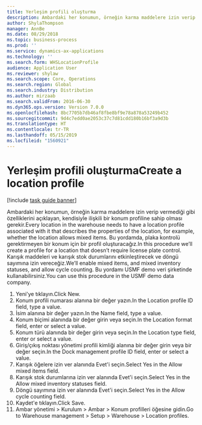 ```yaml
---
title: Yerleşim profili oluşturma
description: Ambardaki her konumun, örneğin karma maddelere izin verip vermediği gibi özelliklerini açıklayan, kendisiyle ilişkili bir konum profiline sahip olması gerekir.
author: ShylaThompson
manager: AnnBe
ms.date: 08/29/2018
ms.topic: business-process
ms.prod: ''
ms.service: dynamics-ax-applications
ms.technology: ''
ms.search.form: WHSLocationProfile
audience: Application User
ms.reviewer: shylaw
ms.search.scope: Core, Operations
ms.search.region: Global
ms.search.industry: Distribution
ms.author: mirzaab
ms.search.validFrom: 2016-06-30
ms.dyn365.ops.version: Version 7.0.0
ms.openlocfilehash: 8bc7705b7db46af8fbe8bf9e78a878a53249b452
ms.sourcegitcommit: 9d4c7edd0ae2053c37c7d81cdd180b16bf3a9d3b
ms.translationtype: HT
ms.contentlocale: tr-TR
ms.lasthandoff: 05/15/2019
ms.locfileid: "1560921"
---
```

# <a name="create-a-location-profile"></a><span data-ttu-id="5a1a3-103">Yerleşim profili oluşturma</span><span class="sxs-lookup"><span data-stu-id="5a1a3-103">Create a location profile</span></span>

[!include [task guide banner](../../includes/task-guide-banner.md)]

<span data-ttu-id="5a1a3-104">Ambardaki her konumun, örneğin karma maddelere izin verip vermediği gibi özelliklerini açıklayan, kendisiyle ilişkili bir konum profiline sahip olması gerekir.</span><span class="sxs-lookup"><span data-stu-id="5a1a3-104">Every location in the warehouse needs to have a location profile associated with it that describes the properties of the location, for example, whether the location allows mixed items.</span></span> <span data-ttu-id="5a1a3-105">Bu yordamda, plaka kontrolü gerektirmeyen bir konum için bir profil oluşturacağız.</span><span class="sxs-lookup"><span data-stu-id="5a1a3-105">In this procedure we’ll create a profile for a location that doesn’t require license plate control.</span></span> <span data-ttu-id="5a1a3-106">Karışık maddeleri ve karışık stok durumlarını etkinleştirecek ve döngü sayımına izin vereceğiz.</span><span class="sxs-lookup"><span data-stu-id="5a1a3-106">We’ll enable mixed items, and mixed inventory statuses, and allow cycle counting.</span></span> <span data-ttu-id="5a1a3-107">Bu yordamı USMF demo veri şirketinde kullanabilirsiniz.</span><span class="sxs-lookup"><span data-stu-id="5a1a3-107">You can use this procedure in the USMF demo data company.</span></span>

1. <span data-ttu-id="5a1a3-108">Yeni'ye tıklayın.</span><span class="sxs-lookup"><span data-stu-id="5a1a3-108">Click New.</span></span>
2. <span data-ttu-id="5a1a3-109">Konum profili numarası alanına bir değer yazın.</span><span class="sxs-lookup"><span data-stu-id="5a1a3-109">In the Location profile ID field, type a value.</span></span>
3. <span data-ttu-id="5a1a3-110">İsim alanına bir değer yazın.</span><span class="sxs-lookup"><span data-stu-id="5a1a3-110">In the Name field, type a value.</span></span>
4. <span data-ttu-id="5a1a3-111">Konum biçimi alanında bir değer girin veya seçin.</span><span class="sxs-lookup"><span data-stu-id="5a1a3-111">In the Location format field, enter or select a value.</span></span>
5. <span data-ttu-id="5a1a3-112">Konum türü alanında bir değer girin veya seçin.</span><span class="sxs-lookup"><span data-stu-id="5a1a3-112">In the Location type field, enter or select a value.</span></span>
6. <span data-ttu-id="5a1a3-113">Giriş/çıkış noktası yönetimi profili kimliği alanına bir değer girin veya bir değer seçin.</span><span class="sxs-lookup"><span data-stu-id="5a1a3-113">In the Dock management profile ID field, enter or select a value.</span></span>
7. <span data-ttu-id="5a1a3-114">Karışık öğelere izin ver alanında Evet'i seçin.</span><span class="sxs-lookup"><span data-stu-id="5a1a3-114">Select Yes in the Allow mixed items field.</span></span>
8. <span data-ttu-id="5a1a3-115">Karışık stok durumlarına izin ver alanında Evet'i seçin.</span><span class="sxs-lookup"><span data-stu-id="5a1a3-115">Select Yes in the Allow mixed  inventory statuses field.</span></span>
9. <span data-ttu-id="5a1a3-116">Döngü sayımına izin ver alanında Evet'i seçin.</span><span class="sxs-lookup"><span data-stu-id="5a1a3-116">Select Yes in the Allow cycle counting field.</span></span>
10. <span data-ttu-id="5a1a3-117">Kaydet'e tıklayın.</span><span class="sxs-lookup"><span data-stu-id="5a1a3-117">Click Save.</span></span>
11. <span data-ttu-id="5a1a3-118">Ambar yönetimi > Kurulum > Ambar > Konum profilleri öğesine gidin.</span><span class="sxs-lookup"><span data-stu-id="5a1a3-118">Go to Warehouse management > Setup > Warehouse > Location profiles.</span></span>

